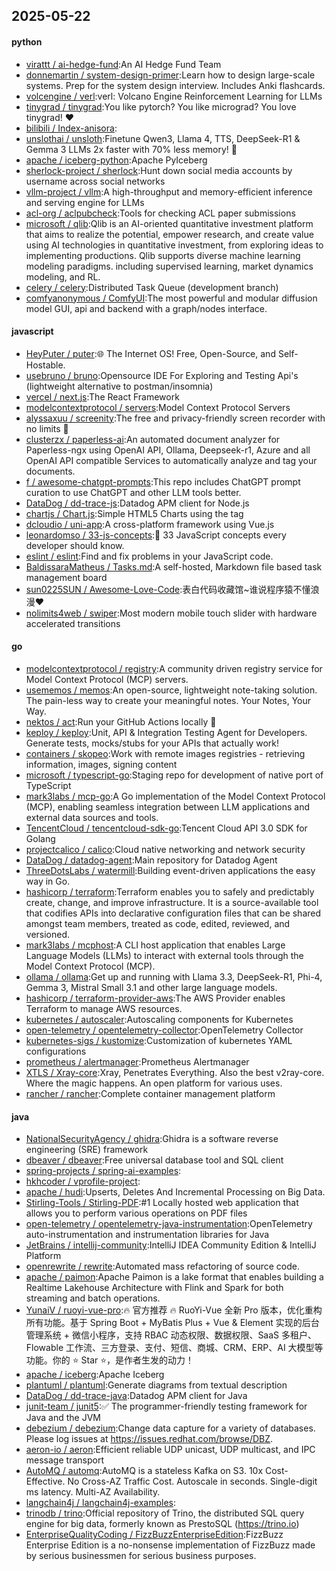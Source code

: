 ## 2025-05-22

#### python
* [virattt / ai-hedge-fund](https://github.com/virattt/ai-hedge-fund):An AI Hedge Fund Team
* [donnemartin / system-design-primer](https://github.com/donnemartin/system-design-primer):Learn how to design large-scale systems. Prep for the system design interview. Includes Anki flashcards.
* [volcengine / verl](https://github.com/volcengine/verl):verl: Volcano Engine Reinforcement Learning for LLMs
* [tinygrad / tinygrad](https://github.com/tinygrad/tinygrad):You like pytorch? You like micrograd? You love tinygrad! ❤️
* [bilibili / Index-anisora](https://github.com/bilibili/Index-anisora):
* [unslothai / unsloth](https://github.com/unslothai/unsloth):Finetune Qwen3, Llama 4, TTS, DeepSeek-R1 & Gemma 3 LLMs 2x faster with 70% less memory! 🦥
* [apache / iceberg-python](https://github.com/apache/iceberg-python):Apache PyIceberg
* [sherlock-project / sherlock](https://github.com/sherlock-project/sherlock):Hunt down social media accounts by username across social networks
* [vllm-project / vllm](https://github.com/vllm-project/vllm):A high-throughput and memory-efficient inference and serving engine for LLMs
* [acl-org / aclpubcheck](https://github.com/acl-org/aclpubcheck):Tools for checking ACL paper submissions
* [microsoft / qlib](https://github.com/microsoft/qlib):Qlib is an AI-oriented quantitative investment platform that aims to realize the potential, empower research, and create value using AI technologies in quantitative investment, from exploring ideas to implementing productions. Qlib supports diverse machine learning modeling paradigms. including supervised learning, market dynamics modeling, and RL.
* [celery / celery](https://github.com/celery/celery):Distributed Task Queue (development branch)
* [comfyanonymous / ComfyUI](https://github.com/comfyanonymous/ComfyUI):The most powerful and modular diffusion model GUI, api and backend with a graph/nodes interface.

#### javascript
* [HeyPuter / puter](https://github.com/HeyPuter/puter):🌐 The Internet OS! Free, Open-Source, and Self-Hostable.
* [usebruno / bruno](https://github.com/usebruno/bruno):Opensource IDE For Exploring and Testing Api's (lightweight alternative to postman/insomnia)
* [vercel / next.js](https://github.com/vercel/next.js):The React Framework
* [modelcontextprotocol / servers](https://github.com/modelcontextprotocol/servers):Model Context Protocol Servers
* [alyssaxuu / screenity](https://github.com/alyssaxuu/screenity):The free and privacy-friendly screen recorder with no limits 🎥
* [clusterzx / paperless-ai](https://github.com/clusterzx/paperless-ai):An automated document analyzer for Paperless-ngx using OpenAI API, Ollama, Deepseek-r1, Azure and all OpenAI API compatible Services to automatically analyze and tag your documents.
* [f / awesome-chatgpt-prompts](https://github.com/f/awesome-chatgpt-prompts):This repo includes ChatGPT prompt curation to use ChatGPT and other LLM tools better.
* [DataDog / dd-trace-js](https://github.com/DataDog/dd-trace-js):Datadog APM client for Node.js
* [chartjs / Chart.js](https://github.com/chartjs/Chart.js):Simple HTML5 Charts using the <canvas> tag
* [dcloudio / uni-app](https://github.com/dcloudio/uni-app):A cross-platform framework using Vue.js
* [leonardomso / 33-js-concepts](https://github.com/leonardomso/33-js-concepts):📜 33 JavaScript concepts every developer should know.
* [eslint / eslint](https://github.com/eslint/eslint):Find and fix problems in your JavaScript code.
* [BaldissaraMatheus / Tasks.md](https://github.com/BaldissaraMatheus/Tasks.md):A self-hosted, Markdown file based task management board
* [sun0225SUN / Awesome-Love-Code](https://github.com/sun0225SUN/Awesome-Love-Code):表白代码收藏馆~谁说程序猿不懂浪漫❤️
* [nolimits4web / swiper](https://github.com/nolimits4web/swiper):Most modern mobile touch slider with hardware accelerated transitions

#### go
* [modelcontextprotocol / registry](https://github.com/modelcontextprotocol/registry):A community driven registry service for Model Context Protocol (MCP) servers.
* [usememos / memos](https://github.com/usememos/memos):An open-source, lightweight note-taking solution. The pain-less way to create your meaningful notes. Your Notes, Your Way.
* [nektos / act](https://github.com/nektos/act):Run your GitHub Actions locally 🚀
* [keploy / keploy](https://github.com/keploy/keploy):Unit, API & Integration Testing Agent for Developers. Generate tests, mocks/stubs for your APIs that actually work!
* [containers / skopeo](https://github.com/containers/skopeo):Work with remote images registries - retrieving information, images, signing content
* [microsoft / typescript-go](https://github.com/microsoft/typescript-go):Staging repo for development of native port of TypeScript
* [mark3labs / mcp-go](https://github.com/mark3labs/mcp-go):A Go implementation of the Model Context Protocol (MCP), enabling seamless integration between LLM applications and external data sources and tools.
* [TencentCloud / tencentcloud-sdk-go](https://github.com/TencentCloud/tencentcloud-sdk-go):Tencent Cloud API 3.0 SDK for Golang
* [projectcalico / calico](https://github.com/projectcalico/calico):Cloud native networking and network security
* [DataDog / datadog-agent](https://github.com/DataDog/datadog-agent):Main repository for Datadog Agent
* [ThreeDotsLabs / watermill](https://github.com/ThreeDotsLabs/watermill):Building event-driven applications the easy way in Go.
* [hashicorp / terraform](https://github.com/hashicorp/terraform):Terraform enables you to safely and predictably create, change, and improve infrastructure. It is a source-available tool that codifies APIs into declarative configuration files that can be shared amongst team members, treated as code, edited, reviewed, and versioned.
* [mark3labs / mcphost](https://github.com/mark3labs/mcphost):A CLI host application that enables Large Language Models (LLMs) to interact with external tools through the Model Context Protocol (MCP).
* [ollama / ollama](https://github.com/ollama/ollama):Get up and running with Llama 3.3, DeepSeek-R1, Phi-4, Gemma 3, Mistral Small 3.1 and other large language models.
* [hashicorp / terraform-provider-aws](https://github.com/hashicorp/terraform-provider-aws):The AWS Provider enables Terraform to manage AWS resources.
* [kubernetes / autoscaler](https://github.com/kubernetes/autoscaler):Autoscaling components for Kubernetes
* [open-telemetry / opentelemetry-collector](https://github.com/open-telemetry/opentelemetry-collector):OpenTelemetry Collector
* [kubernetes-sigs / kustomize](https://github.com/kubernetes-sigs/kustomize):Customization of kubernetes YAML configurations
* [prometheus / alertmanager](https://github.com/prometheus/alertmanager):Prometheus Alertmanager
* [XTLS / Xray-core](https://github.com/XTLS/Xray-core):Xray, Penetrates Everything. Also the best v2ray-core. Where the magic happens. An open platform for various uses.
* [rancher / rancher](https://github.com/rancher/rancher):Complete container management platform

#### java
* [NationalSecurityAgency / ghidra](https://github.com/NationalSecurityAgency/ghidra):Ghidra is a software reverse engineering (SRE) framework
* [dbeaver / dbeaver](https://github.com/dbeaver/dbeaver):Free universal database tool and SQL client
* [spring-projects / spring-ai-examples](https://github.com/spring-projects/spring-ai-examples):
* [hkhcoder / vprofile-project](https://github.com/hkhcoder/vprofile-project):
* [apache / hudi](https://github.com/apache/hudi):Upserts, Deletes And Incremental Processing on Big Data.
* [Stirling-Tools / Stirling-PDF](https://github.com/Stirling-Tools/Stirling-PDF):#1 Locally hosted web application that allows you to perform various operations on PDF files
* [open-telemetry / opentelemetry-java-instrumentation](https://github.com/open-telemetry/opentelemetry-java-instrumentation):OpenTelemetry auto-instrumentation and instrumentation libraries for Java
* [JetBrains / intellij-community](https://github.com/JetBrains/intellij-community):IntelliJ IDEA Community Edition & IntelliJ Platform
* [openrewrite / rewrite](https://github.com/openrewrite/rewrite):Automated mass refactoring of source code.
* [apache / paimon](https://github.com/apache/paimon):Apache Paimon is a lake format that enables building a Realtime Lakehouse Architecture with Flink and Spark for both streaming and batch operations.
* [YunaiV / ruoyi-vue-pro](https://github.com/YunaiV/ruoyi-vue-pro):🔥 官方推荐 🔥 RuoYi-Vue 全新 Pro 版本，优化重构所有功能。基于 Spring Boot + MyBatis Plus + Vue & Element 实现的后台管理系统 + 微信小程序，支持 RBAC 动态权限、数据权限、SaaS 多租户、Flowable 工作流、三方登录、支付、短信、商城、CRM、ERP、AI 大模型等功能。你的 ⭐️ Star ⭐️，是作者生发的动力！
* [apache / iceberg](https://github.com/apache/iceberg):Apache Iceberg
* [plantuml / plantuml](https://github.com/plantuml/plantuml):Generate diagrams from textual description
* [DataDog / dd-trace-java](https://github.com/DataDog/dd-trace-java):Datadog APM client for Java
* [junit-team / junit5](https://github.com/junit-team/junit5):✅ The programmer-friendly testing framework for Java and the JVM
* [debezium / debezium](https://github.com/debezium/debezium):Change data capture for a variety of databases. Please log issues at https://issues.redhat.com/browse/DBZ.
* [aeron-io / aeron](https://github.com/aeron-io/aeron):Efficient reliable UDP unicast, UDP multicast, and IPC message transport
* [AutoMQ / automq](https://github.com/AutoMQ/automq):AutoMQ is a stateless Kafka on S3. 10x Cost-Effective. No Cross-AZ Traffic Cost. Autoscale in seconds. Single-digit ms latency. Multi-AZ Availability.
* [langchain4j / langchain4j-examples](https://github.com/langchain4j/langchain4j-examples):
* [trinodb / trino](https://github.com/trinodb/trino):Official repository of Trino, the distributed SQL query engine for big data, formerly known as PrestoSQL (https://trino.io)
* [EnterpriseQualityCoding / FizzBuzzEnterpriseEdition](https://github.com/EnterpriseQualityCoding/FizzBuzzEnterpriseEdition):FizzBuzz Enterprise Edition is a no-nonsense implementation of FizzBuzz made by serious businessmen for serious business purposes.
